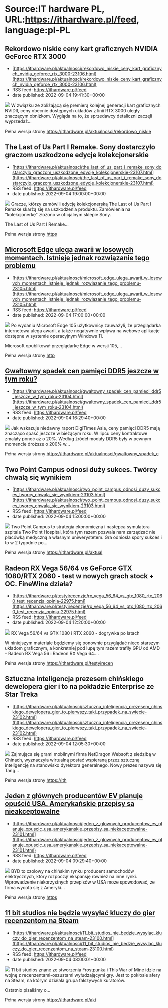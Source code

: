 # Source:IT hardware PL, URL:https://ithardware.pl/feed, language:pl-PL

## Rekordowo niskie ceny kart graficznych NVIDIA GeForce RTX 3000
 - [https://ithardware.pl/aktualnosci/rekordowo_niskie_ceny_kart_graficznych_nvidia_geforce_rtx_3000-23106.html](https://ithardware.pl/aktualnosci/rekordowo_niskie_ceny_kart_graficznych_nvidia_geforce_rtx_3000-23106.html)
 - RSS feed: https://ithardware.pl/feed
 - date published: 2022-09-04 19:41:30+00:00

<img src="https://ithardware.pl/artykuly/min/23106_1.jpg" />            W związku ze zbliżającą się premierą kolejnej generacji kart graficznych NVIDII, ceny obecnie dostępnych układ&oacute;w z linii RTX 3000 uległy znaczącym obniżkom. Wygląda na to, że sprzedawcy detaliczni zaczęli wyprzedaż...
            <p>Pełna wersja strony <a href="https://ithardware.pl/aktualnosci/rekordowo_niskie_ceny_kart_graficznych_nvidia_geforce_rtx_3000-23106.html">https://ithardware.pl/aktualnosci/rekordowo_niskie

## The Last of Us Part I Remake. Sony dostarczyło graczom uszkodzone edycje kolekcjonerskie
 - [https://ithardware.pl/aktualnosci/the_last_of_us_part_i_remake_sony_dostarczylo_graczom_uszkodzone_edycje_kolekcjonerskie-23107.html](https://ithardware.pl/aktualnosci/the_last_of_us_part_i_remake_sony_dostarczylo_graczom_uszkodzone_edycje_kolekcjonerskie-23107.html)
 - RSS feed: https://ithardware.pl/feed
 - date published: 2022-09-04 19:00:00+00:00

<img src="https://ithardware.pl/artykuly/min/23107_1.jpg" />            Gracze, kt&oacute;rzy zam&oacute;wili edycję kolekcjonerską&nbsp;The Last of Us Part I Remake skarżą się na uszkodzenia produktu. Zam&oacute;wienia na &quot;kolekcjonerkę&quot; złożono w oficjalnym sklepie Sony.

The Last of Us Part I Remake...
            <p>Pełna wersja strony <a href="https://ithardware.pl/aktualnosci/the_last_of_us_part_i_remake_sony_dostarczylo_graczom_uszkodzone_edycje_kolekcjonerskie-23107.html">https

## Microsoft Edge ulega awarii w losowych momentach. Istnieje jednak rozwiązanie tego problemu
 - [https://ithardware.pl/aktualnosci/microsoft_edge_ulega_awarii_w_losowych_momentach_istnieje_jednak_rozwiazanie_tego_problemu-23105.html](https://ithardware.pl/aktualnosci/microsoft_edge_ulega_awarii_w_losowych_momentach_istnieje_jednak_rozwiazanie_tego_problemu-23105.html)
 - RSS feed: https://ithardware.pl/feed
 - date published: 2022-09-04 17:00:00+00:00

<img src="https://ithardware.pl/artykuly/min/23105_1.jpg" />            Po wydaniu Microsoft Edge 105 użytkownicy zauważyli, że przeglądarka internetowa ulega awarii, a także negatywnie wpływa na webowe aplikacje dostępne w systemie operacyjnym Windows 11.

Microsoft opublikował przeglądarkę Edge w wersji 105,...
            <p>Pełna wersja strony <a href="https://ithardware.pl/aktualnosci/microsoft_edge_ulega_awarii_w_losowych_momentach_istnieje_jednak_rozwiazanie_tego_problemu-23105.html">http

## Gwałtowny spadek cen pamięci DDR5 jeszcze w tym roku?
 - [https://ithardware.pl/aktualnosci/gwaltowny_spadek_cen_pamieci_ddr5_jeszcze_w_tym_roku-23104.html](https://ithardware.pl/aktualnosci/gwaltowny_spadek_cen_pamieci_ddr5_jeszcze_w_tym_roku-23104.html)
 - RSS feed: https://ithardware.pl/feed
 - date published: 2022-09-04 16:29:40+00:00

<img src="https://ithardware.pl/artykuly/min/23104_1.jpg" />            Jak wskazuje niedawny raport DigiTimes Asia, ceny pamięci DDR5 mają znacząco spaść jeszcze w bieżącym roku. W lipcu ceny kontraktowe zmalały ponoć aż o 20%. Według źr&oacute;deł moduły DDR5 były w pewnym momencie droższe o 200% w...
            <p>Pełna wersja strony <a href="https://ithardware.pl/aktualnosci/gwaltowny_spadek_cen_pamieci_ddr5_jeszcze_w_tym_roku-23104.html">https://ithardware.pl/aktualnosci/gwaltowny_spadek_c

## Two Point Campus odnosi duży sukces. Twórcy chwalą się wynikiem
 - [https://ithardware.pl/aktualnosci/two_point_campus_odnosi_duzy_sukces_tworcy_chwala_sie_wynikiem-23103.html](https://ithardware.pl/aktualnosci/two_point_campus_odnosi_duzy_sukces_tworcy_chwala_sie_wynikiem-23103.html)
 - RSS feed: https://ithardware.pl/feed
 - date published: 2022-09-04 15:00:00+00:00

<img src="https://ithardware.pl/artykuly/min/23103_1.jpg" />            Two Point Campus to strategia ekonomiczna i następca symulatora szpitala Two Point Hospital, kt&oacute;ra tym razem pozwala nam zarządzać nie plac&oacute;wką medyczną a własnym uniwerystetem. Gra odniosła spory sukces i to w 2&nbsp;tygodnie po...
            <p>Pełna wersja strony <a href="https://ithardware.pl/aktualnosci/two_point_campus_odnosi_duzy_sukces_tworcy_chwala_sie_wynikiem-23103.html">https://ithardware.pl/aktual

## Radeon RX Vega 56/64 vs GeForce GTX 1080/RTX 2060 - test w nowych grach stock + OC. FineWine działa?
 - [https://ithardware.pl/testyirecenzje/rx_vega_56_64_vs_gtx_1080_rtx_2060_test_recenzja_opinia-22975.html](https://ithardware.pl/testyirecenzje/rx_vega_56_64_vs_gtx_1080_rtx_2060_test_recenzja_opinia-22975.html)
 - RSS feed: https://ithardware.pl/feed
 - date published: 2022-09-04 12:20:00+00:00

<img src="https://ithardware.pl/artykuly/min/22975_1.jpg" />            RX Vega 56/64 vs GTX 1080 i RTX 2060 - dogrywka po latach

W niniejszym materiale będziemy się ponownie przyglądać nieco starszym układom graficznym, a konkretniej pod lupę tym razem trafiły GPU od AMD - Radeon RX Vega 56 i Radeon RX Vega 64....
            <p>Pełna wersja strony <a href="https://ithardware.pl/testyirecenzje/rx_vega_56_64_vs_gtx_1080_rtx_2060_test_recenzja_opinia-22975.html">https://ithardware.pl/testyirecen

## Sztuczna inteligencja prezesem chińskiego dewelopera gier i to na pokładzie Enterprise ze Star Treka
 - [https://ithardware.pl/aktualnosci/sztuczna_inteligencja_prezesem_chinskiego_dewelopera_gier_to_pierwszy_taki_przypadek_na_swiecie-23102.html](https://ithardware.pl/aktualnosci/sztuczna_inteligencja_prezesem_chinskiego_dewelopera_gier_to_pierwszy_taki_przypadek_na_swiecie-23102.html)
 - RSS feed: https://ithardware.pl/feed
 - date published: 2022-09-04 12:05:30+00:00

<img src="https://ithardware.pl/artykuly/min/23102_1.jpg" />            
Zajmująca się grami mobilnymi&nbsp;firma&nbsp;NetDragon Websoft&nbsp;z siedzibą w Chinach, wyznaczyła wirtualną postać wspieraną&nbsp;przez sztuczną inteligencję na stanowisko dyrektora generalnego. Nowy prezes nazywa się Tang...
            <p>Pełna wersja strony <a href="https://ithardware.pl/aktualnosci/sztuczna_inteligencja_prezesem_chinskiego_dewelopera_gier_to_pierwszy_taki_przypadek_na_swiecie-23102.html">https://ith

## Jeden z głównych producentów EV planuje opuścić USA. Amerykańskie przepisy są nieakceptowalne
 - [https://ithardware.pl/aktualnosci/jeden_z_glownych_producentow_ev_planuje_opuscic_usa_amerykanskie_przepisy_sa_niekaceptowalne-23101.html](https://ithardware.pl/aktualnosci/jeden_z_glownych_producentow_ev_planuje_opuscic_usa_amerykanskie_przepisy_sa_niekaceptowalne-23101.html)
 - RSS feed: https://ithardware.pl/feed
 - date published: 2022-09-04 09:29:40+00:00

<img src="https://ithardware.pl/artykuly/min/23101_1.jpg" />            BYD to czołowy na chińskim rynku producent samochod&oacute;w elektrycznych, kt&oacute;ry rozpoczął ekspansję r&oacute;wnież na inne rynki. Wprowadzenie niekorzystnych przepis&oacute;w w USA może spowodować, że firma wycofa się z Ameryki...
            <p>Pełna wersja strony <a href="https://ithardware.pl/aktualnosci/jeden_z_glownych_producentow_ev_planuje_opuscic_usa_amerykanskie_przepisy_sa_niekaceptowalne-23101.html">https

## 11 bit studios nie będzie wysyłać kluczy do gier recenzentom na Steam
 - [https://ithardware.pl/aktualnosci/11_bit_studios_nie_bedzie_wysylac_kluczy_do_gier_recenzentom_na_steam-23100.html](https://ithardware.pl/aktualnosci/11_bit_studios_nie_bedzie_wysylac_kluczy_do_gier_recenzentom_na_steam-23100.html)
 - RSS feed: https://ithardware.pl/feed
 - date published: 2022-09-04 08:00:01+00:00

<img src="https://ithardware.pl/artykuly/min/23100_1.jpg" />            11 bit studios znane ze stworzenia Frostpunka i This War of Mine idzie na wojnę z recenzentami-oszustami wyłudzającymi gry. Jest to pokłosie afery na Steam, na kt&oacute;rym działała grupa fałszywych kurator&oacute;w.

Ostatnio pisaliśmy o...
            <p>Pełna wersja strony <a href="https://ithardware.pl/aktualnosci/11_bit_studios_nie_bedzie_wysylac_kluczy_do_gier_recenzentom_na_steam-23100.html">https://ithardware.pl/akt

